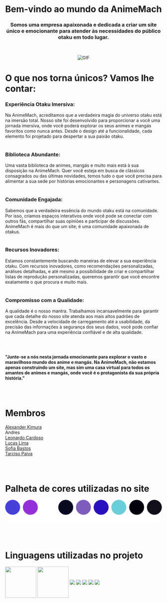 <h1 align="center">Bem-vindo ao mundo da AnimeMach</h1>



<h3 align="center">Somos uma empresa apaixonada e dedicada a criar um site único e emocionante para atender às necessidades do público otaku em todo lugar.</h3>

<br>
<div align="center">

![GIF](https://i.pinimg.com/originals/90/44/71/904471579390183b95e3b6e0595bce46.gif)

</div>

# O que nos torna únicos? Vamos lhe contar:

<div>

<h3>Experiência Otaku Imersiva:</h3>
Na AnimeMach, acreditamos que a verdadeira magia do universo otaku está na imersão total. Nosso site foi desenvolvido para proporcionar a você uma jornada imersiva, onde você poderá explorar os seus animes e mangás favoritos como nunca antes. Desde o design até a funcionalidade, cada elemento foi projetado para despertar a sua paixão otaku.
<br><br>
<h3>Biblioteca Abundante:</h3>
Uma vasta biblioteca de animes, mangás e muito mais está à sua disposição na AnimeMach. Quer você esteja em busca de clássicos consagrados ou das últimas novidades, temos tudo o que você precisa para alimentar a sua sede por histórias emocionantes e personagens cativantes.
<br><br>
<h3>Comunidade Engajada:</h3>
Sabemos que a verdadeira essência do mundo otaku está na comunidade. Por isso, criamos espaços interativos onde você pode se conectar com outros fãs, compartilhar suas opiniões e participar de discussões. AnimeMach é mais do que um site; é uma comunidade apaixonada de otakus.
<br><br>
<h3>Recursos Inovadores:</h3>
Estamos constantemente buscando maneiras de elevar a sua experiência otaku. Com recursos inovadores, como recomendações personalizadas, análises detalhadas, e até mesmo a possibilidade de criar e compartilhar listas de reprodução personalizadas, queremos garantir que você encontre exatamente o que procura e muito mais.
<br><br>
<h3>Compromisso com a Qualidade:</h3>
A qualidade é o nosso mantra. Trabalhamos incansavelmente para garantir que cada detalhe do nosso site atenda aos mais altos padrões de excelência. Desde a velocidade de carregamento até a usabilidade, da precisão das informações à segurança dos seus dados, você pode confiar na AnimeMach para uma experiência confiável e de alta qualidade.

</div>

<br><br>

**"Junte-se a nós nesta jornada emocionante para explorar o vasto e maravilhoso mundo dos anime e mangás. Na AnimeMach, não estamos apenas construindo um site, mas sim uma casa virtual para todos os amantes de animes e mangás, onde você é o protagonista da sua própria história."**

<br><br>

# Membros
[Alexander Kimura](https://github.com/AlexanderKimura)
<br>
Andres
<br>
[Leonardo Cardoso](https://github.com/LeonardoCardosoDev)
<br>
[Lucas Lima](https://github.com/lucaslrodrigues)
<br>
[Sofia Bastos](https://github.com/SofiVBastos)
<br>
[Tarciso Paiva](https://github.com/TarcisoPaiva)

<br><br>

# Palheta de cores utilizadas no site
![COR](https://github.com/SofiVBastos/Images/blob/main/Palheta%20de%20cor.png)

<br><br>

# Linguagens utilizadas no projeto
<div style="display: inline_block">
  
<img src="https://cdn.jsdelivr.net/gh/devicons/devicon/icons/css3/css3-original.svg" width="100" height="100" align="center" />
<img src="https://cdn.jsdelivr.net/gh/devicons/devicon/icons/html5/html5-original.svg" width="100" height="100" align="center" />
<img src="https://cdn.jsdelivr.net/gh/devicons/devicon/icons/java/java-original-wordmark.svg" whidth="100" height="100" align="center" />
<img src="https://cdn.jsdelivr.net/gh/devicons/devicon/icons/azure/azure-original.svg"  whidth="100" height="100" align="center" />
<img src="https://cdn.jsdelivr.net/gh/devicons/devicon/icons/graphql/graphql-plain.svg" whidth="100" height="100" align="center" />
<img src="https://cdn.jsdelivr.net/gh/devicons/devicon/icons/react/react-original.svg" whidth="100" height="100" align="center" />
<img src="https://cdn.jsdelivr.net/gh/devicons/devicon/icons/spring/spring-original.svg" whidth="100" height="100" align="center" />

</div>
